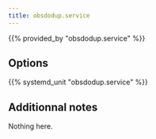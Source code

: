 ```yaml
---
title: obsdodup.service
---
```


{{% provided_by "obsdodup.service" %}}

## Options

{{% systemd_unit "obsdodup.service" %}}

## Additionnal notes

Nothing here.